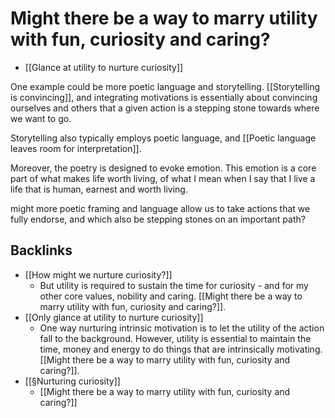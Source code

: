 # Might there be a way to marry utility with fun, curiosity and caring?
<!-- #curiosity Might there be a way to marry high utility with fun, curiosity and caring?  -->

* [[Glance at utility to nurture curiosity]]

One example could be more poetic language and storytelling. [[Storytelling is convincing]], and integrating motivations is essentially about convincing ourselves and others that a given action is a stepping stone towards where we want to go. 

 Storytelling also typically employs poetic language, and [[Poetic language leaves room for interpretation]]. 

Moreover, the poetry is designed to evoke emotion. This emotion is a core part of what makes life worth living, of what I mean when I say that I live a life that is human, earnest and worth living.

might more poetic framing and language allow us to take actions that we fully endorse, and which also be stepping stones on an important path?

## Backlinks
* [[How might we nurture curiosity?]]
	* But utility is required to sustain the time for curiosity - and for my other core values, nobility and caring. [[Might there be a way to marry utility with fun, curiosity and caring?]].
* [[Only glance at utility to nurture curiosity]]
	* One way nurturing intrinsic motivation is to let the utility of the action fall to the background. However, utility is essential to maintain the time, money and energy to do things that are intrinsically motivating. [[Might there be a way to marry utility with fun, curiosity and caring?]].
* [[§Nurturing curiosity]]
	* [[Might there be a way to marry utility with fun, curiosity and caring?]]

<!-- {BearID:CC0062AD-DDDB-4CC0-B92C-36BF5E7DC690-583-0000010D664EBAC6} -->
